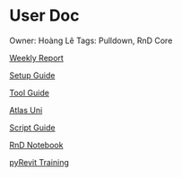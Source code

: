# User Doc

Owner: Hoàng Lê
Tags: Pulldown, RnD Core

[Weekly Report](User%20Doc%20a8c24b022a4f48a1bf9d729d5d812413/Weekly%20Report%205c279278377044d9adeb5d4092a8c471.md)

[Setup Guide](User%20Doc%20a8c24b022a4f48a1bf9d729d5d812413/Setup%20Guide%20d189f80a14e54f02b7554436c203106b.md)

[Tool Guide](User%20Doc%20a8c24b022a4f48a1bf9d729d5d812413/Tool%20Guide%20b562e1351af546809455c4c812ecbc36.md)

[Atlas Uni](User%20Doc%20a8c24b022a4f48a1bf9d729d5d812413/Atlas%20Uni%20009911563e6a47b0ab3322f3e357f14e.md)

[Script Guide](User%20Doc%20a8c24b022a4f48a1bf9d729d5d812413/Script%20Guide%200df21a76dc0d47f6af078f1701a1f216.md)

[RnD Notebook](User%20Doc%20a8c24b022a4f48a1bf9d729d5d812413/RnD%20Notebook%2040fabcd6efbf486da854c9793b61d2a8.md)

[pyRevit Training](User%20Doc%20a8c24b022a4f48a1bf9d729d5d812413/pyRevit%20Training%20b4982d04dc244f438f1415bfe7fca6d0.md)